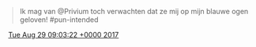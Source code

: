 > Ik mag van @Privium toch verwachten dat ze mij op mijn blauwe ogen geloven\! \#pun\-intended

<img src="../../media/tweet.ico" width="12" /> [Tue Aug 29 09:03:22 +0000 2017](https://twitter.com/DromerDenker/status/902456629760753664)